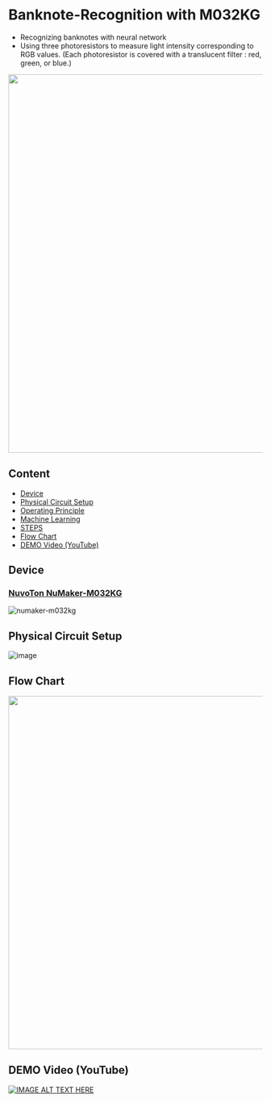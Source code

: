 # Banknote-Recognition with M032KG
- Recognizing banknotes with neural network
- Using three photoresistors to measure light intensity corresponding to RGB values. (Each photoresistor is covered with a translucent filter : red, green, or blue.)

<img src="https://github.com/user-attachments/assets/4ea6764f-7dda-4cb0-b275-6f67adf0eb6f" width="750">

## Content
* [Device](#device)
* [Physical Circuit Setup](#physical-circuit-setup)
* [Operating Principle](#operating-principle)
* [Machine Learning](#machine-learning)
* [STEPS](#steps)
* [Flow Chart](#flow-chart)
* [DEMO Video (YouTube)](#demo-video-youtube)

## Device
### [NuvoTon NuMaker-M032KG](https://direct.nuvoton.com/tw/numaker-m032kg)
![numaker-m032kg](https://github.com/user-attachments/assets/53c2646d-d427-4818-993f-16b76a3c903f)

## Physical Circuit Setup
![image](https://github.com/user-attachments/assets/65bda780-0380-43b8-a790-017e51f4f0d4)

## Flow Chart
<img src="https://github.com/user-attachments/assets/c9f31a80-07d1-4316-83b5-332495b21d1b" width="700">



## DEMO Video (YouTube)
[![IMAGE ALT TEXT HERE](https://img.youtube.com/vi/qb9uLU0ng0Y/0.jpg)](https://www.youtube.com/watch?v=Xpk8Segaels)

